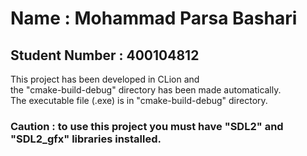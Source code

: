 # Name : Mohammad Parsa Bashari
## Student Number : 400104812
This project has been developed in CLion and <br>
the "cmake-build-debug" directory has been made automatically. <br>
The executable file (.exe) is in "cmake-build-debug" directory.
### Caution : to use this project you must have "SDL2" and "SDL2_gfx" libraries installed.
